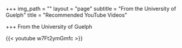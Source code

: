 +++
img_path = ""
layout = "page"
subtitle = "From the University of Guelph"
title = "Recommended YouTube Videos"

+++
From the University of Guelph 

{{< youtube w7Ft2ymGmfc >}}